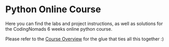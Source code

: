 # Python Online Course

Here you can find the labs and project instructions, as well as solutions
for the CodingNomads 6 weeks online python course.

Please refer to the [Course Overview](https://codingnomads.atlassian.net/wiki/spaces/PYO/pages/415268966/Course+Overview) for the glue that ties all this together :)
